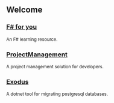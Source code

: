 ## Welcome
### [F# for you](https://github.com/fsharpforyou/fsharpforyou.github.io)
<sub>An F# learning resource.</sub>

### [ProjectManagement](https://github.com/sheridanchris/ProjectManagement)
<sub>A project management solution for developers.</sub>

### [Exodus](https://github.com/sheridanchris/Exodus)
<sub>A dotnet tool for migrating postgresql databases.</sub>
